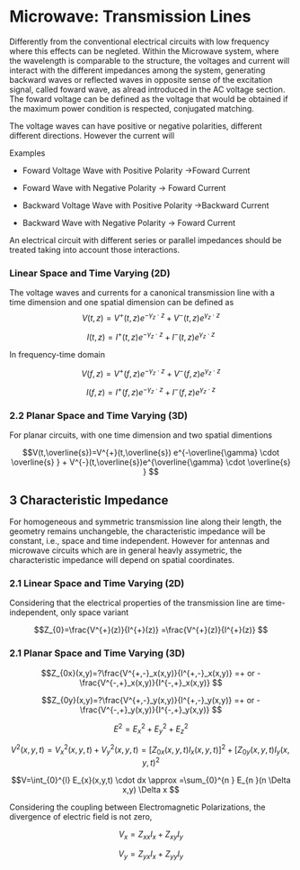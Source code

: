 
# Microwave: Transmission Lines


Differently from the conventional electrical circuits with low frequency where this effects can be negleted. Within the Microwave system, where the wavelength is comparable to the structure, the voltages and current will interact with the different impedances among the system, generating backward waves or reflected waves in opposite sense of the excitation signal, called foward wave, as alread introduced in the AC voltage section. 
The foward voltage can be defined as the voltage that would be obtained if the maximum power condition is respected, conjugated matching.

The voltage waves can have positive or negative polarities, different different directions.
However the current will

Examples
- Foward Voltage Wave with Positive Polarity ->Foward Current

- Foward Wave with Negative Polarity -> Foward Current

- Backward Voltage Wave with Positive Polarity ->Backward Current

- Backward Wave with Negative Polarity -> Foward Current

An electrical circuit with different series or parallel impedances should be treated taking into account those interactions.


###  Linear Space and Time Varying (2D)
The voltage waves and currents for a canonical transmission line with a time dimension and one spatial dimension can be defined as
$$
V(t,z)=V^{+}(t,z) e^{-\gamma_z \cdot z } + V^{-}(t,z)e^{\gamma_z \cdot z }
$$


$$
I(t,z)=I^{+}(t,z) e^{-\gamma_z \cdot z } + I^{-}(t,z)e^{\gamma_z \cdot z } 
$$

In frequency-time domain

$$V(f,z)=V^{+}(f,z) e^{-\gamma_z \cdot z } + V^{-}(f,z)e^{\gamma_z \cdot z } $$

$$I(f,z)=I^{+}(f,z) e^{-\gamma_z \cdot z } + I^{-}(f,z)e^{\gamma_z \cdot z } $$

### 2.2 Planar Space and Time Varying (3D)

For  planar circuits, with one time dimension and two spatial dimentions

$$V(t,\overline{s})=V^{+}(t,\overline{s}) e^{-\overline{\gamma} \cdot \overline{s} } + V^{-}(t,\overline{s})e^{\overline{\gamma} \cdot \overline{s} } $$


## 3 Characteristic Impedance
For homogeneous and symmetric transmission line along their length, the geometry remains unchangeble, the characteristic impedance will be constant, i.e., space and time independent. However for antennas and microwave circuits which are in general heavly assymetric, the characteristic impedance will depend on spatial coordinates.

### 2.1 Linear Space and Time Varying (2D)

Considering that the electrical properties of the transmission line are time-independent, only space variant

$$Z_{0}=\frac{V^{+}(z)}{I^{+}(z)} =\frac{V^{+}(z)}{I^{+}(z)} $$


### 2.1 Planar Space and Time Varying (3D)



$$Z_{0x}(x,y)=?\frac{V^{+,-}_x(x,y)}{I^{+,-}_x(x,y)} =+ or - \frac{V^{-,+}_x(x,y)}{I^{-,+}_x(x,y)} $$

$$Z_{0y}(x,y)=?\frac{V^{+,-}_y(x,y)}{I^{+,-}_y(x,y)} =+ or - \frac{V^{-,+}_y(x,y)}{I^{-,+}_y(x,y)} $$


$$E^2=E_{x}^2+E_{y}^2+E_{z}^2$$

$$V^2(x,y,t)=V_{x}^2(x,y,t)+V_{y}^2(x,y,t)=[Z_{0x}(x,y,t)I_{x}(x,y,t)]^2+[Z_{0y}(x,y,t)I_{y}(x,y,t)^2$$

$$V=\int_{0}^{l} E_{x}(x,y,t) \cdot dx \approx =\sum_{0}^{n } E_{n }(n \Delta x,y) \Delta x $$

Considering the coupling between Electromagnetic Polarizations, the divergence of electric field is not zero,


$$V_x=Z_{xx}I_x +Z_{xy}I_{y}$$

$$V_y=Z_{yx}I_x +Z_{yy}I_{y}$$


